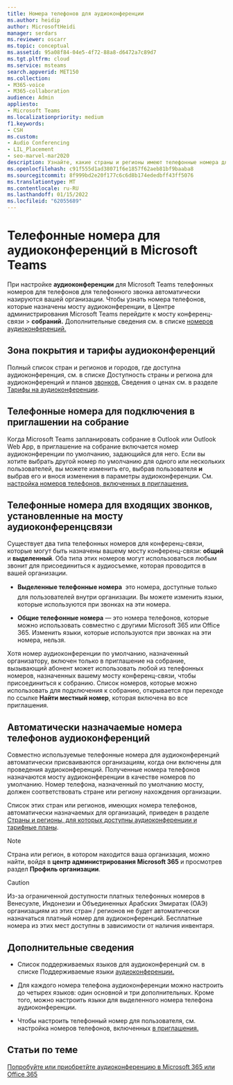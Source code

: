 ```yaml
---
title: Номера телефонов для аудиоконференции
ms.author: heidip
author: MicrosoftHeidi
manager: serdars
ms.reviewer: oscarr
ms.topic: conceptual
ms.assetid: 95a08f84-04e5-4f72-88a8-d6472a7c89d7
ms.tgt.pltfrm: cloud
ms.service: msteams
search.appverid: MET150
ms.collection:
- M365-voice
- M365-collaboration
audience: Admin
appliesto:
- Microsoft Teams
ms.localizationpriority: medium
f1.keywords:
- CSH
ms.custom:
- Audio Conferencing
- LIL_Placement
- seo-marvel-mar2020
description: Узнайте, какие страны и регионы имеют телефонные номера для конференц-связи и как они автоматически назначаются.
ms.openlocfilehash: c91f555d1ad38071f6e1857f62aeb81bf9baaba8
ms.sourcegitcommit: 8f999bd2e20f177c6c6d8b174ededbff43ff5076
ms.translationtype: MT
ms.contentlocale: ru-RU
ms.lasthandoff: 01/15/2022
ms.locfileid: "62055689"
---
```

# <a name="phone-numbers-for-audio-conferencing-in-microsoft-teams"></a>Телефонные номера для аудиоконференций в Microsoft Teams

При настройке **аудиоконференции** для Microsoft Teams телефонных номеров для телефонов для телефонного звонка автоматически назируются вашей организации. Чтобы узнать номера телефонов, которые назначены мосту аудиоконференции, в Центре администрирования Microsoft Teams перейдите к мосту конференц-связи   >  **собраний.** Дополнительные сведения см. в списке [номеров аудиоконференций.](see-a-list-of-audio-conferencing-numbers-in-teams.md)

## <a name="audio-conferencing-coverage-and-pricing"></a>Зона покрытия и тарифы аудиоконференций

Полный список стран и регионов и городов, где доступна аудиоконференция, см. в списке Доступность страны и региона для аудиоконференций и планов [звонков.](country-and-region-availability-for-audio-conferencing-and-calling-plans/country-and-region-availability-for-audio-conferencing-and-calling-plans.md) Сведения о ценах см. в разделе [Тарифы на аудиоконференции](https://go.microsoft.com/fwlink/?linkid=799762).

## <a name="dial-in-phone-numbers-in-a-meeting-invite"></a>Телефонные номера для подключения в приглашении на собрание

Когда Microsoft Teams запланировать собрание в Outlook или Outlook Web App, в приглашение на собрание включается номер аудиоконференции по умолчанию, задающийся для него. Если вы хотите выбрать другой номер по умолчанию для одного или нескольких пользователей, вы можете изменить его, выбрав пользователя **и** выбрав его и внося изменения в параметры аудиоконференции. См. [настройка номеров телефонов, включенных в приглашения.](set-the-phone-numbers-included-on-invites-in-teams.md)

## <a name="dial-in-phone-numbers-set-on-an-audio-conferencing-bridge"></a>Телефонные номера для входящих звонков, установленные на мосту аудиоконференцсвязи

Существует два типа телефонных номеров для конференц-связи, которые могут быть назначены вашему мосту конференц-связи: **общий** и **выделенный**. Оба типа этих номеров могут использоваться любым звонит для присоединиться к аудиосъемке, которая проводится в вашей организации.

- **Выделенные телефонные номера**  это номера, доступные только для пользователей внутри организации. Вы можете изменить языки, которые используются при звонках на эти номера.

- **Общие телефонные номера** — это номера телефонов, которые можно использовать совместно с другими Microsoft 365 или Office 365. Изменить языки, которые используются при звонках на эти номера, нельзя.

Хотя номер аудиоконференции по умолчанию, назначенный организатору, включен только в приглашение на собрание, вызывающий абонент может использовать любой из телефонных номеров, назначенных вашему мосту конференц-связи, чтобы присоединиться к собранию. Список номеров, которые можно использовать для подключения к собранию, открывается при переходе по ссылке **Найти местный номер**, которая включена во все приглашения.

## <a name="automatically-assigned-audio-conferencing-phone-numbers"></a>Автоматически назначаемые номера телефонов аудиоконференций

Совместно используемые телефонные номера для аудиоконференций автоматически присваиваются организациям, когда они включены для проведения аудиоконференций. Полученные номера телефонов назначаются мосту аудиоконференции в качестве номеров по умолчанию. Номер телефона, назначенный по умолчанию мосту, должен соответствовать стране или региону нахождения организации.

Список этих стран или регионов, имеющих номера телефонов, автоматически назначаемых для организаций, приведен в разделе [Страны и регионы, для которых доступны аудиоконференции и тарифные планы](country-and-region-availability-for-audio-conferencing-and-calling-plans/country-and-region-availability-for-audio-conferencing-and-calling-plans.md).

> [!NOTE]
> Страна или регион, в котором находится ваша организация, можно найти, войдя в **центр администрирования Microsoft 365** и просмотрев раздел **Профиль организации**.

> [!CAUTION]
> Из-за ограниченной доступности платных телефонных номеров в Венесуэле, Индонезии и Объединенных Арабских Эмиратах (ОАЭ) организациям из этих стран / регионов не будет автоматически назначаться платный номер для аудиоконференций. Бесплатные номера из этих мест доступны в зависимости от наличия инвентаря.

## <a name="what-else-should-you-know"></a>Дополнительные сведения

- Список поддерживаемых языков для аудиоконференций см. в списке Поддерживаемые языки [аудиоконференции.](audio-conferencing-supported-languages.md)

- Для каждого номера телефона аудиоконференции можно настроить до четырех языков: один основной и три дополнительных. Кроме того, можно настроить языки для выделенного номера телефона аудиоконференции.

- Чтобы настроить телефонный номер для пользователя, см. настройка номеров телефонов, включенных [в приглашения.](set-the-phone-numbers-included-on-invites-in-teams.md)

## <a name="related-topics"></a>Статьи по теме

[Попробуйте или приобретйте аудиоконференцию в Microsoft 365 или Office 365](/skypeforbusiness/audio-conferencing-in-office-365/try-or-purchase-audio-conferencing-in-office-365)
